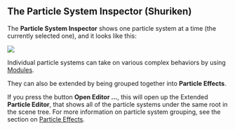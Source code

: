 The Particle System Inspector (Shuriken)
----------------------------------------

The __Particle System Inspector__ shows one particle system at a time (the currently selected one), and it looks like this:

![](../uploads/Main/ParticleSystemInspector.png) 

Individual particle systems can take on various complex behaviors by using [Modules](ParticleSystemModulesIntro).

They can also be extended by being grouped together into __Particle Effects__. 

If you press the button __Open Editor ...__, this will open up the Extended __Particle Editor__, that shows all of the particle systems under the same root in the scene tree. For more information on particle system grouping, see the section on [Particle Effects](ParticleSystemGrouping). 
